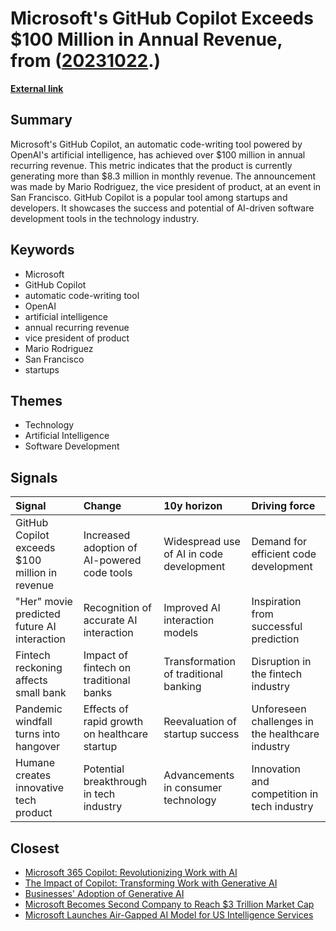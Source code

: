 # __Microsoft's GitHub Copilot Exceeds $100 Million in Annual Revenue__, from ([20231022](https://kghosh.substack.com/p/20231022).)

__[External link](https://www.theinformation.com/briefings/microsoft-github-copilot-revenue-100-million-ARR-ai)__



## Summary

Microsoft's GitHub Copilot, an automatic code-writing tool powered by OpenAI's artificial intelligence, has achieved over $100 million in annual recurring revenue. This metric indicates that the product is currently generating more than $8.3 million in monthly revenue. The announcement was made by Mario Rodriguez, the vice president of product, at an event in San Francisco. GitHub Copilot is a popular tool among startups and developers. It showcases the success and potential of AI-driven software development tools in the technology industry.

## Keywords

* Microsoft
* GitHub Copilot
* automatic code-writing tool
* OpenAI
* artificial intelligence
* annual recurring revenue
* vice president of product
* Mario Rodriguez
* San Francisco
* startups

## Themes

* Technology
* Artificial Intelligence
* Software Development

## Signals

| Signal                                         | Change                                        | 10y horizon                              | Driving force                                    |
|:-----------------------------------------------|:----------------------------------------------|:-----------------------------------------|:-------------------------------------------------|
| GitHub Copilot exceeds $100 million in revenue | Increased adoption of AI-powered code tools   | Widespread use of AI in code development | Demand for efficient code development            |
| "Her" movie predicted future AI interaction    | Recognition of accurate AI interaction        | Improved AI interaction models           | Inspiration from successful prediction           |
| Fintech reckoning affects small bank           | Impact of fintech on traditional banks        | Transformation of traditional banking    | Disruption in the fintech industry               |
| Pandemic windfall turns into hangover          | Effects of rapid growth on healthcare startup | Reevaluation of startup success          | Unforeseen challenges in the healthcare industry |
| Humane creates innovative tech product         | Potential breakthrough in tech industry       | Advancements in consumer technology      | Innovation and competition in tech industry      |

## Closest

* [Microsoft 365 Copilot: Revolutionizing Work with AI](590d9ca642d30a1f2e4720f11b28474f)
* [The Impact of Copilot: Transforming Work with Generative AI](813fa1d710dab68ffab81ccf35c46c63)
* [Businesses' Adoption of Generative AI](767b74c90576473294b2c47568c0e355)
* [Microsoft Becomes Second Company to Reach $3 Trillion Market Cap](b857e9e80c66cf4ca187166ad92ec443)
* [Microsoft Launches Air-Gapped AI Model for US Intelligence Services](4c2c25b1e6fe59720b8220e3b1a21ba4)